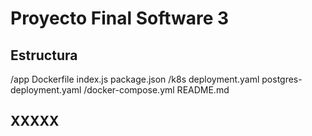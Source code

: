 # Proyecto Final Software 3

## Estructura

/app
  Dockerfile
  index.js
  package.json
/k8s
  deployment.yaml
  postgres-deployment.yaml
/docker-compose.yml
README.md





## XXXXX
